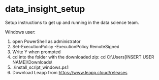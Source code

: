 # data_insight_setup
Setup instructions to get up and running in the data science team.

Windows user:
1. open PowerShell as administrator
2. Set-ExecutionPolicy -ExecutionPolicy RemoteSigned
3. Write Y when prompted
4. cd into the folder with the downloaded zip: cd C:\Users\[INSERT USER NAME]\Downloads\
5. ./install_script_windows.ps1
6. Download Leapp from https://www.leapp.cloud/releases
